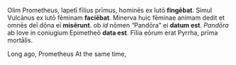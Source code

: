 Olim Prometheus, Iapetī fīlius prīmus, hominēs ex lutō **fingēbat**. Simul Vulcānus ex lutō fēminam **faciēbat**. Minerva huic fēminae animam
dedit et omnēs deī dōna eī **misērunt**. ob *id* nōmen “Pandōra” ei **datum est**. *Pandōra* ab Iove in coniugium Epimetheō **data est**. Fīlia eōrum 
erat Pyrrha, prīma mortālis.

Long ago, Prometheus
At the same time, 
